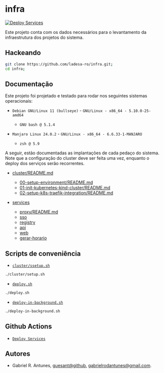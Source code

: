 # infra

[![Deploy Services](https://github.com/ladesa-ro/infra/actions/workflows/deploy.yml/badge.svg)](https://github.com/ladesa-ro/infra/actions/workflows/deploy.yml)

Este projeto conta com os dados necessários para o levantamento da infraestrutura dos projetos do sistema.

## Hackeando

```sh
git clone https://github.com/ladesa-ro/infra.git;
cd infra;
```

## Documentação

Este projeto foi projetado e testado para rodar nos seguintes sistemas operacionais:

- `Debian GNU/Linux 11 (bullseye)` - `GNU/Linux - x86_64 - 5.10.0-25-amd64`

  - `GNU bash @ 5.1.4`

- `Manjaro Linux 24.0.2` - `GNU/Linux - x86_64 - 6.6.33-1-MANJARO`

  - `zsh @ 5.9`

A seguir, estão documentadas as implantações de cada pedaço do sistema. Note que a configuração do cluster deve ser feita uma vez, enquanto o deploy dos serviços serão recorrentes.

- [cluster/README.md](./cluster/README.md)

  - [00-setup-environment/README.md](./00-setup-environment/README.md)
  - [01-init-kubernetes-kind-cluster/README.md](./01-init-kubernetes-kind-cluster/README.md)
  - [02-setup-k8s-traefik-integration/README.md](./02-setup-k8s-traefik-integration/README.md)

- [services](./services)
  - [proxy/README.md](./services/proxy/README.md)
  - [sso](./sso)
  - [registry](./registry)
  - [api](./api)
  - [web](./web)
  - [gerar-horario](./gerar-horario)

## Scripts de conveniência

- [`cluster/ssetup.sh`](./cluster/setup.sh)

```sh
./cluster/setup.sh
```

- [`deploy.sh`](./deploy.sh)

```sh
./deploy.sh
```

- [`deploy-in-background.sh`](./deploy-in-background.sh)

```sh
./deploy-in-background.sh
```

## Github Actions

- [`Deploy Services`](./.github/workflows/deploy.yml)

## Autores

- Gabriel R. Antunes, [guesant@github](https://github.com/guesant), <gabrielrodantunes@gmail.com>.
